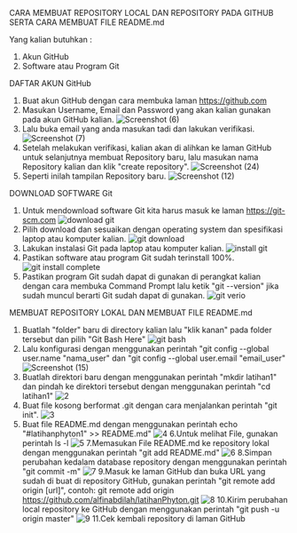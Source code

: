 CARA MEMBUAT REPOSITORY LOCAL DAN REPOSITORY PADA GITHUB SERTA CARA MEMBUAT FILE README.md

Yang kalian butuhkan :
1. Akun GitHub
2. Software atau Program Git

DAFTAR AKUN GitHub

  1. Buat akun GitHub dengan cara membuka laman https://github.com
  2. Masukan Username, Email dan Password yang akan kalian gunakan pada akun GitHub kalian.
  ![Screenshot (6)](https://user-images.githubusercontent.com/56881488/67597550-ae6bd100-f795-11e9-989b-526321137133.png)
  3. Lalu buka email yang anda masukan tadi dan lakukan verifikasi.
  ![Screenshot (7)](https://user-images.githubusercontent.com/56881488/67597551-ae6bd100-f795-11e9-8902-aa2240f6deb8.png)
  4. Setelah melakukan verifikasi, kalian akan di alihkan ke laman GitHub untuk selanjutnya membuat Repository baru, lalu masukan
     nama Repository kalian dan klik "create repository".
  ![Screenshot (24)](https://user-images.githubusercontent.com/56881488/67597707-060a3c80-f796-11e9-8b8a-10857920484e.png)
  5. Seperti inilah tampilan Repository baru.
  ![Screenshot (12)](https://user-images.githubusercontent.com/56881488/67597552-af046780-f795-11e9-9924-3564394396ee.png)
  
DOWNLOAD SOFTWARE Git

  1. Untuk mendownload software Git kita harus masuk ke laman https://git-scm.com
  ![download git](https://user-images.githubusercontent.com/56971806/67517048-ee668180-f6cb-11e9-8f7e-999a25a197c2.png)
  2. Pilih download dan sesuaikan dengan operating system dan spesifikasi laptop atau komputer kalian.
  ![git download](https://user-images.githubusercontent.com/56971806/67517709-61242c80-f6cd-11e9-8023-c3e408500952.png)
  3. Lakukan instalasi Git pada laptop atau komputer kalian.
  ![install git](https://user-images.githubusercontent.com/56971806/67518320-c593bb80-f6ce-11e9-8bec-2d7f431b16ec.png)
  4. Pastikan software atau program Git sudah terinstall 100%.
  ![git install complete](https://user-images.githubusercontent.com/56971806/67518391-ebb95b80-f6ce-11e9-97ed-37038b021405.png)
  5. Pastikan program Git sudah dapat di gunakan di perangkat kalian dengan cara membuka Command Prompt lalu ketik "git
  --version"
     jika sudah muncul berarti Git sudah dapat di gunakan.
  ![git verio](https://user-images.githubusercontent.com/56971806/67518796-acd7d580-f6cf-11e9-9170-92d6fd646554.png)
  
 MEMBUAT REPOSITORY LOKAL DAN MEMBUAT FILE README.md
  
  1. Buatlah "folder" baru di directory kalian lalu "klik kanan" pada folder tersebut dan pilih "Git Bash Here"
  ![git bash](https://user-images.githubusercontent.com/56971806/67519128-620a8d80-f6d0-11e9-80e8-53ea3f21054c.png)
  2. Lalu konfigurasi dengan menggunakan perintah "git config --global user.name "nama_user" dan "git config --global user.email
  "email_user"
  ![Screenshot (15)](https://user-images.githubusercontent.com/56881488/67597555-af046780-f795-11e9-97ff-354369f940f4.png)
  3. Buatlah direktori baru dengan menggunakan perintah "mkdir latihan1" dan pindah ke direktori tersebut dengan menggunakan
  perintah "cd latihan1"
  ![2](https://user-images.githubusercontent.com/56881488/67597745-17ebdf80-f796-11e9-8669-daa16d247aaa.png)
  4. Buat file kosong berformat .git dengan cara menjalankan perintah "git init".
  ![3](https://user-images.githubusercontent.com/56881488/67597800-3356ea80-f796-11e9-9120-276372338351.png)
  5. Buat file README.md dengan menggunakan perintah echo "#latihanphyton1" >> README.md"
  ![4](https://user-images.githubusercontent.com/56881488/67597802-3356ea80-f796-11e9-9c95-f93a9cf0a3ba.png)
  6.Untuk melihat File, gunakan perintah ls -l
  ![5](https://user-images.githubusercontent.com/56881488/67597803-33ef8100-f796-11e9-8b90-b0be586fe87f.png)
  7.Memasukan File README.md ke repository lokal dengan menggunakan perintah "git add README.md"
  ![6](https://user-images.githubusercontent.com/56881488/67597804-33ef8100-f796-11e9-86b1-df8719b6b6d8.png)
  8.Simpan perubahan kedalam database repository dengan menggunakan perintah "git commit -m"
  ![7](https://user-images.githubusercontent.com/56881488/67597806-33ef8100-f796-11e9-9d27-b43d7d467f4e.png)
  9.Masuk ke laman GitHub dan buka URL yang sudah di buat di repository GitHub, gunakan perintah "git remote add origin [url]", contoh: git remote add origin https://github.com/alfinabdilah/latihanPhyton.git
 ![8](https://user-images.githubusercontent.com/56881488/67597807-34881780-f796-11e9-94a1-c9d05c5e92de.png)
  10.Kirim perubahan local repository ke GitHub dengan menggunakan perintah "git push -u origin master"
  ![9](https://user-images.githubusercontent.com/56881488/67597809-34881780-f796-11e9-809d-8ed0b3fa23bb.png)
  11.Cek kembali repository di laman GitHub
